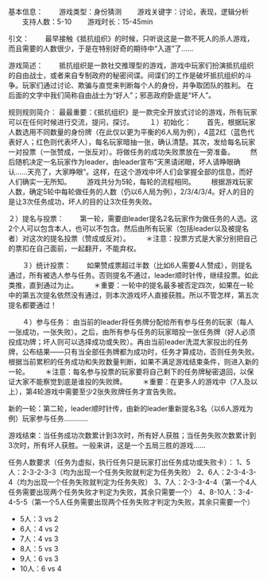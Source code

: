 基本信息：
　　游戏类型：身份猜测
　　游戏关键字：讨论，表现，逻辑分析
　　支持人数：5-10
　　游戏时长：15-45min

引文：
　　最早接触《抵抗组织》的时候，只听说这是一款不死人的杀人游戏，而且需要的人数很少，于是在特别好奇的期待中“入道”了……

游戏简述：
　　抵抗组织是一款社交推理型的游戏，游戏中玩家们扮演抵抗组织的自由战士，或者来自专制政府的秘密间谍。间谍们的工作是破坏抵抗组织的斗争。玩家们通过讨论、欺骗与直觉来判断每个人的身份，并争取团队的胜利。
    在后面的文字中我们简称自由战士为“好人”；邪恶政府卧底是“坏人”。

规则规则简介：
    最最重要：《抵抗组织》是一款完全开放式讨论的游戏，所有玩家可以在任何时候进行交流，提问，探讨。
　　１）初始化：
　　首先，根据玩家人数选用不同数量的身份牌（在此仅以更为平衡的6人局为例），4蓝2红（蓝色代表好人；红色则代表坏人），每名玩家暗抽一张，确认清楚。其次，发给每名玩家一对投票（一张赞成，一张反对）。将做任务的成功失败票放在一旁准备。
　　然后随机决定一名玩家作为leader，由leader宣布“天黑请闭眼，坏人请睁眼确认……天亮了，大家睁眼”。这样，在这个游戏中坏人们会掌握全部的信息，而好人们确实一无所知。
　　游戏共分为5轮，每轮的流程相同。
　　根据游戏玩家人数，确定5轮中每轮做任务的人数（仍以6人局为例），2/3/4/3/4。好人的目的是让3次任务成功，坏人的目的让3次任务失败。

２）提名与投票：
　　第一轮，需要由leader提名2名玩家作为做任务的人选。这2个人可以包含本人，也可以不包含。然后由所有玩家（包括leader以及被提名者）对这次的提名投票（赞成或反对）。
　　＊注意：投票方式是大家分别把自己的票扣在自己面前，一起翻开，不能弃权。

　　３）统计投票：
　　如果赞成票超过半数（比如6人需要4人赞成），则提名通过，所有被选人参与任务。否则提名不通过，leader顺时针传，继续投票。如此类推，直到通过为止。
　　＊重要：一轮中的提名最多被否定四次，如果在一轮中的第五次提名依然没有通过，则本次游戏坏人直接获胜。所以不管怎样，第五次提名都要通过！


　　４）参与任务：
    由当前的leader将任务牌分配给所有参与任务的玩家（每人一张成功，一张失败）。之后，由所有参与任务的玩家暗投一张任务牌（好人必须投成功牌；坏人则可以选择成功或失败）。再由当前leader洗混大家投出的任务牌，公布结果——只有当全部任务牌都为成功时，任务才算成功，否则任务失败。
根据当前累积的任务成功和失败数量判断，如果不满足游戏结束条件，则进入新的一轮。
　　＊注意：每名参与投票的玩家要将自己剩下的任务牌秘密退回，以保证大家不能察觉到底是谁投的失败牌。
　　＊重要：在更多人的游戏中（7人及以上），第4轮游戏中需要至少2张失败牌任务才宣告失败。

新的一轮：第二轮，leader顺时针传，由新的leader重新提名3名（以6人游戏为例）玩家参与任务…………

游戏结束：当任务成功次数累计到3次时，所有好人获胜；当任务失败次数累计到3次时，所有坏人获胜。一般来讲，这是一个五局三胜的游戏……

任务人数要求（任务为虚拟，执行任务只是玩家打出任务成功或失败卡）：
1、5人：2-3-2-3-3（均为出现一个任务失败就判定为任务失败）
2、6人：2-3-4-3-4（均为出现一个任务失败就判定为任务失败）
3、7人：2-3-3-4-4（第一个4人任务需要出现两个任务失败才判定为失败，其余只需要一个）
4、8-10人：3-4-4-5-5（第一个5人任务需要出现两个任务失败才判定为失败，其余只需要一个） 

* 5人：3 vs 2
* 6人：4 vs 2
* 7人：4 vs 3
* 8人：5 vs 3
* 9人：6 vs 3
* 10人：6 vs 4
